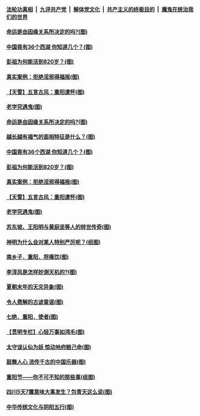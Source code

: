 

####  [法轮功真相](../../../../basic/blob/master/README.md?t=10300231) &nbsp;|&nbsp; [九评共产党](../../../../9ping.md/blob/master/README.md?t=10300231) &nbsp;|&nbsp; [解体党文化](../../../../jtdwh.md/blob/master/README.md?t=10300231)  &nbsp;|&nbsp; [共产主义的终极目的](../../../../gczydzjmd.md/blob/master/README.md?t=10300231) &nbsp;|&nbsp; [魔鬼在统治我们的世界](../../../../mgztzwmdsj.md/blob/master/README.md?t=10300231) 

#### [命运是由因缘关系所决定的吗?(图)](../pages/p7/950681.md?t=10300231) 

#### [中国竟有36个西湖 你知道几个？(图)](../pages/p7/950707.md?t=10300231) 

#### [彭祖为何能活到820岁？(图)](../pages/p7/950572.md?t=10300231) 

#### [真实案例：拒绝淫邪得福报(图)](../pages/p7/950565.md?t=10300231) 

#### [【天雪】五言古风：重阳遣怀(图)](../pages/p7/950567.md?t=10300231) 

#### [老学究遇鬼(图)](../pages/p7/948976.md?t=10300231) 

#### [命运是由因缘关系所决定的吗?(图)](../pages/p7/950681.md?t=10300231) 

#### [越长越有福气的面相特征是什么？(图)](../pages/p7/950262.md?t=10300231) 

#### [中国竟有36个西湖 你知道几个？(图)](../pages/p7/950707.md?t=10300231) 

#### [彭祖为何能活到820岁？(图)](../pages/p7/950572.md?t=10300231) 

#### [真实案例：拒绝淫邪得福报(图)](../pages/p7/950565.md?t=10300231) 

#### [【天雪】五言古风：重阳遣怀(图)](../pages/p7/950567.md?t=10300231) 

#### [老学究遇鬼(图)](../pages/p7/948976.md?t=10300231) 

#### [苏东坡、王阳明与黄庭坚等人的转世传奇(图)](../pages/p7/950551.md?t=10300231) 

#### [神明为什么会对某人特别严厉呢？(组图)](../pages/p7/911140.md?t=10300231) 

#### [南乡子．重阳．将痛饮(图)](../pages/p7/950353.md?t=10300231) 

#### [李淳风是怎样妙测天机的?(图)](../pages/p7/950522.md?t=10300231) 

#### [夏朝末年的天灾异象(图)](../pages/p7/950476.md?t=10300231) 

#### [令人费解的古谚童谣(图)](../pages/p7/950264.md?t=10300231) 

#### [七绝．重阳．使者(图)](../pages/p7/950352.md?t=10300231) 

#### [【贯明专栏】心轻万事如鸿毛(图)](../pages/p7/950037.md?t=10300231) 

#### [太守误认仙为妖 惊动地府赔己命(图)](../pages/p7/950321.md?t=10300231) 

#### [鼓舞人心 流传千古的中国乐器(图)](../pages/p7/950246.md?t=10300231) 

#### [重阳节——你不可不知的那些事(组图)](../pages/p7/950231.md?t=10300231) 

#### [四川5天7震意味大事发生？包青天这么说(图)](../pages/p7/950102.md?t=10300231) 

#### [中华传统文化与阴阳五行(图)](../pages/p7/949705.md?t=10300231) 

